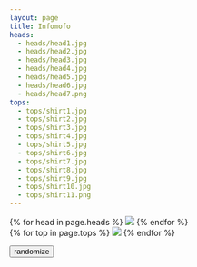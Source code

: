 ```yaml
---
layout: page
title: Infomofo
heads:
  - heads/head1.jpg
  - heads/head2.jpg
  - heads/head3.jpg
  - heads/head4.jpg
  - heads/head5.jpg
  - heads/head6.jpg
  - heads/head7.png
tops:
  - tops/shirt1.jpg
  - tops/shirt2.jpg
  - tops/shirt3.jpg
  - tops/shirt4.jpg
  - tops/shirt5.jpg
  - tops/shirt6.jpg
  - tops/shirt7.jpg
  - tops/shirt8.jpg
  - tops/shirt9.jpg
  - tops/shirt10.jpg
  - tops/shirt11.png
---
```

<div class="main">
<div id="heads" class="siemaSlider">
{% for head in page.heads %}
<img src="{{ head }}" class="siemaSlider--slide"/>
{% endfor %}
</div>

<div id="tops" class="siemaSlider">
{% for top in page.tops %}
<img src="{{ top }}" class="siemaSlider--slide" />
{% endfor %}
</div>
</div>

<button onClick="shuffle()">randomize</button>

<script>
  var heads = new Siema({
    selector: '#heads',
    duration: 400,
    perPage: 5,
    startIndex: 0,
    draggable: true,
    multipleDrag: true,
    threshold: 20,
    loop: true,
  });

  var tops = new Siema({
    selector: '#tops',
    duration: 400,
    perPage: 5,
    startIndex: 0,
    draggable: true,
    multipleDrag: true,
    threshold: 20,
    loop: true,
  });

  var randomIndex = function(length) {
    var random = Math.random();
    var mult = random * length;
    return Math.floor(mult);
  };

  var shuffling = false;

  function shuffle() {
    var randomHead = randomIndex(heads.innerElements.length);
    shuffling = true;
    heads.goTo(randomHead);
    tops.goTo(randomIndex(tops.innerElements.length), function() {
      console.log(tops.currentSlide);
      shuffling = false;
    });
  };

  window.setTimeout(function() {
      shuffle();
    }, 2000);
</script>